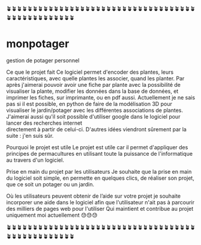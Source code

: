 🪴🪴🪴🪴🪴🪴🪴🪴🪴🪴🪴🪴🪴🪴🪴🪴🪴🪴🪴🪴🪴🪴🪴🪴🪴🪴🪴🪴🪴🪴🪴🪴🪴🪴🪴🪴🪴🪴🪴🪴🪴🪴🪴🪴🪴🪴🪴🪴🪴

# monpotager
 gestion de potager personnel

Ce que le projet fait
Ce logiciel permet d'encoder des plantes, leurs caractéristiques, avec quelle plantes les associer, quand les planter.
Par après j'aimerai pouvoir avoir une fiche par plante avec la possibilité de visualiser la plante, modifier les données
dans la base de données, et imprimer les fiches, sur imprimante, ou en pdf aussi.  Actuellement je ne sais pas si il est
possible, en python de faire de la modélisation 3D pour visualiser le jardin/potager avec les différentes associations
de plantes.  J'aimerai aussi qu'il soit possible d'utiliser google dans le logiciel pour lancer des recherches internet  
directement à partir de celui-ci.  D'autres idées viendront sûrement par la suite : j'en suis sûr.

Pourquoi le projet est utile
Le projet est utile car il permet d'appliquer des principes de permacultures en utilisant toute la puissance de 
l'informatique au travers d'un logiciel.

Prise en main du projet par les utilisateurs
Je souhaite que la prise en main du logiciel soit simple, en permette en quelques clics, de réaliser son projet, que ce
soit un potager ou un jardin.

Où les utilisateurs peuvent obtenir de l’aide sur votre projet
je souhaite incorporer une aide dans le logiciel afin que l'utilisateur n'ait pas à parcourir des milliers de pages web
pour l'utiliser
Qui maintient et contribue au projet
uniquement moi actuellement 😓😓😓


🪴🪴🪴🪴🪴🪴🪴🪴🪴🪴🪴🪴🪴🪴🪴🪴🪴🪴🪴🪴🪴🪴🪴🪴🪴🪴🪴🪴🪴🪴🪴🪴🪴🪴🪴🪴🪴🪴🪴🪴🪴🪴🪴🪴🪴🪴🪴🪴🪴

